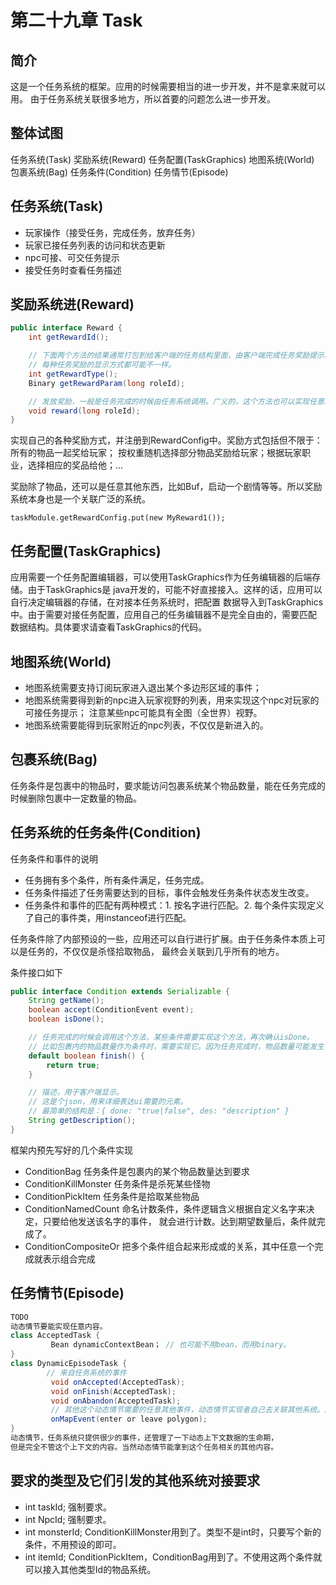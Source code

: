 # 第二十九章 Task

## 简介
这是一个任务系统的框架。应用的时候需要相当的进一步开发，并不是拿来就可以用。
由于任务系统关联很多地方，所以首要的问题怎么进一步开发。

## 整体试图
任务系统(Task)
奖励系统(Reward)
任务配置(TaskGraphics)
地图系统(World)
包裹系统(Bag)
任务条件(Condition)
任务情节(Episode)

## 任务系统(Task)
* 玩家操作（接受任务，完成任务，放弃任务）
* 玩家已接任务列表的访问和状态更新
* npc可接、可交任务提示
* 接受任务时查看任务描述

## 奖励系统进(Reward)
```java
public interface Reward {
	int getRewardId();

	// 下面两个方法的结果通常打包到给客户端的任务结构里面，由客户端完成任务奖励提示的显示。
	// 每种任务奖励的显示方式都可能不一样。
	int getRewardType();
	Binary getRewardParam(long roleId);

	// 发放奖励，一般是任务完成的时候由任务系统调用。广义的，这个方法也可以实现任意时机的奖励发放。
	void reward(long roleId);
}
```
实现自己的各种奖励方式，并注册到RewardConfig中。奖励方式包括但不限于：所有的物品一起奖给玩家；
按权重随机选择部分物品奖励给玩家；根据玩家职业，选择相应的奖品给他；...

奖励除了物品，还可以是任意其他东西，比如Buf，启动一个剧情等等。所以奖励系统本身也是一个关联广泛的系统。

```
taskModule.getRewardConfig.put(new MyReward1());
```

## 任务配置(TaskGraphics)
应用需要一个任务配置编辑器，可以使用TaskGraphics作为任务编辑器的后端存储。由于TaskGraphics是
java开发的，可能不好直接接入。这样的话，应用可以自行决定编辑器的存储，在对接本任务系统时，把配置
数据导入到TaskGraphics中。由于需要对接任务配置，应用自己的任务编辑器不是完全自由的，需要匹配
数据结构。具体要求请查看TaskGraphics的代码。

## 地图系统(World)
* 地图系统需要支持订阅玩家进入退出某个多边形区域的事件；
* 地图系统需要得到新的npc进入玩家视野的列表，用来实现这个npc对玩家的可接任务提示；
注意某些npc可能具有全图（全世界）视野。
* 地图系统需要能得到玩家附近的npc列表，不仅仅是新进入的。

## 包裹系统(Bag)
任务条件是包裹中的物品时，要求能访问包裹系统某个物品数量，能在任务完成的时候删除包裹中一定数量的物品。

## 任务系统的任务条件(Condition)
任务条件和事件的说明
* 任务拥有多个条件，所有条件满足，任务完成。
* 任务条件描述了任务需要达到的目标，事件会触发任务条件状态发生改变。
* 任务条件和事件的匹配有两种模式：1. 按名字进行匹配。2. 每个条件实现定义了自己的事件类，用instanceof进行匹配。

任务条件除了内部预设的一些，应用还可以自行进行扩展。由于任务条件本质上可以是任务的，不仅仅是杀怪拾取物品，
最终会关联到几乎所有的地方。

条件接口如下
```java
public interface Condition extends Serializable {
	String getName();
	boolean accept(ConditionEvent event);
	boolean isDone();

	// 任务完成的时候会调用这个方法，某些条件需要实现这个方法，再次确认isDone。
	// 比如包裹内的物品数量作为条件时，需要实现它。因为任务完成时，物品数量可能发生了变动。
	default boolean finish() {
		return true;
	}

	// 描述，用于客户端显示。
	// 这是个json，用来详细表达ui需要的元素。
	// 最简单的结构是：{ done: "true|false", des: "description" }
	String getDescription();
}
```

框架内预先写好的几个条件实现
* ConditionBag 任务条件是包裹内的某个物品数量达到要求
* ConditionKillMonster 任务条件是杀死某些怪物
* ConditionPickItem 任务条件是拾取某些物品
* ConditionNamedCount 命名计数条件，条件逻辑含义根据自定义名字来决定，只要给他发送该名字的事件，
就会进行计数。达到期望数量后，条件就完成了。
* ConditionCompositeOr 把多个条件组合起来形成或的关系，其中任意一个完成就表示组合完成

## 任务情节(Episode)
```java
TODO
动态情节要能实现任意内容。
class AcceptedTask {
         Bean dynamicContextBean； // 也可能不用bean，而用binary。
}
class DynamicEpisodeTask {
        // 来自任务系统的事件
         void onAccepted(AcceptedTask);
         void onFinish(AcceptedTask);
         void onAbandon(AcceptedTask);
         // 其他这个动态情节需要的任意其他事件，动态情节实现者自己去关联其他系统。比如：
         onMapEvent(enter or leave polygon);
}
动态情节，任务系统只提供很少的事件，还管理了一下动态上下文数据的生命期，
但是完全不管这个上下文的内容。当然动态情节能拿到这个任务相关的其他内容。
```

## 要求的类型及它们引发的其他系统对接要求
* int taskId; 强制要求。
* int NpcId; 强制要求。
* int monsterId; ConditionKillMonster用到了。类型不是int时，只要写个新的条件，不用预设的即可。
* int itemId; ConditionPickItem，ConditionBag用到了。不使用这两个条件就可以接入其他类型Id的物品系统。